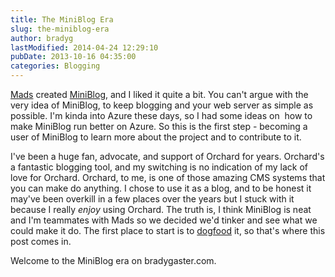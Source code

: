 ```yaml
---
title: The MiniBlog Era
slug: the-miniblog-era
author: bradyg
lastModified: 2014-04-24 12:29:10
pubDate: 2013-10-16 04:35:00
categories: Blogging
---
```


<p>
  <a href="http://madskristensen.net/">Mads</a>  created
  <a href="https://github.com/madskristensen/MiniBlog">MiniBlog</a>, and I liked it quite a bit. You can&apos;t argue with the very idea of MiniBlog, to keep blogging and your web server as simple as possible. I&apos;m kinda into Azure these days, so I had some ideas on&#xA0; how to make MiniBlog run better on Azure.
  So this is the first step - becoming a user of MiniBlog to learn more about the project and to contribute to it. </p>
<p>I&apos;ve been a huge fan, advocate, and support of Orchard for years. Orchard&apos;s a fantastic blogging tool, and my switching is no indication of my lack of love for Orchard. Orchard, to me, is one of those amazing CMS systems that you can make do anything.
  I chose to use it as a blog, and to be honest it may&apos;ve been overkill in a few places over the years but I stuck with it because I really <em>enjoy</em>  using Orchard. The truth is, I think MiniBlog is neat and I&apos;m teammates with Mads so we decided
  we&apos;d tinker and see what we could make it do. The first place to start is to
  <a href="http://en.wikipedia.org/wiki/Eating_your_own_dog_food">dogfood</a>  it, so that&apos;s where this post comes in. </p>
<p>Welcome to the MiniBlog era on bradygaster.com.</p>
